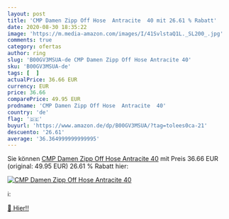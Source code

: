 ```yaml
---
layout: post
title: 'CMP Damen Zipp Off Hose  Antracite  40 mit 26.61 % Rabatt'
date: 2020-08-30 18:35:22
image: 'https://m.media-amazon.com/images/I/41SvlstaQ1L._SL200_.jpg'
comments: true
category: ofertas
author: ring
slug: 'B00GV3MSUA-de CMP Damen Zipp Off Hose Antracite 40'
sku: 'B00GV3MSUA-de'
tags: [  ]
actualPrice: 36.66 EUR
currency: EUR
price: 36.66
comparePrice: 49.95 EUR
prodname: 'CMP Damen Zipp Off Hose  Antracite  40'
country: 'de'
flag: '🇩🇪'
buyurl: 'https://www.amazon.de/dp/B00GV3MSUA/?tag=tolees0ca-21'
descuento: '26.61'
average: '36.364999999999995'
---
```


Sie können [CMP Damen Zipp Off Hose  Antracite  40](https://www.amazon.de/dp/B00GV3MSUA/?tag=tolees0ca-21) mit Preis 36.66 EUR (original: 49.95 EUR) 26.61 % Rabatt hier:

[![CMP Damen Zipp Off Hose  Antracite  40](https://m.media-amazon.com/images/I/41SvlstaQ1L._SL200_.jpg)](https://www.amazon.de/dp/B00GV3MSUA/?tag=tolees0ca-21)

ℹ️:


[🛒 Hier!!](https://www.amazon.de/dp/B00GV3MSUA/?tag=tolees0ca-21)
